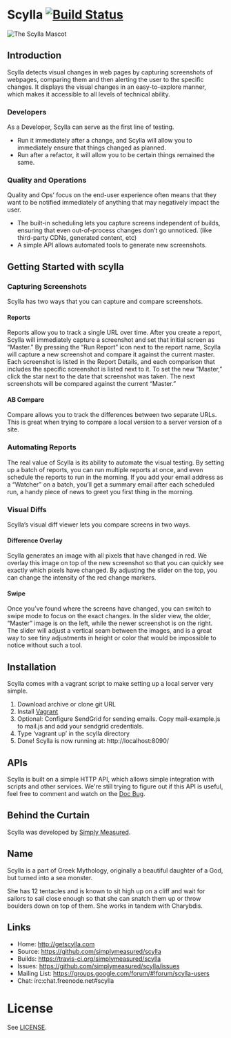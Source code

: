 # Scylla [![Build Status](https://travis-ci.org/simplymeasured/scylla.png?branch=master)](https://travis-ci.org/simplymeasured/scylla)

![The Scylla Mascot](https://rawgithub.com/simplymeasured/scylla/master/public/images/scylla.svg)

## Introduction
Scylla detects visual changes in web pages by capturing screenshots of webpages, comparing them and then alerting the user to the specific changes. It displays the visual changes in an easy-to-explore manner, which makes it accessible to all levels of technical ability.

### Developers
As a Developer, Scylla can serve as the first line of testing.
* Run it immediately after a change, and Scylla will allow you to immediately ensure that things changed as planned.
* Run after a refactor, it will allow you to be certain things remained the same.

### Quality and Operations
Quality and Ops’ focus on the end-user experience often means that they want to be notified immediately of anything that may negatively impact the user.
* The built-in scheduling lets you capture screens independent of builds, ensuring that even out-of-process changes don’t go unnoticed. (like third-party CDNs, generated content, etc)
* A simple API allows automated tools to generate new screenshots.


## Getting Started with scylla

### Capturing Screenshots
Scylla has two ways that you can capture and compare screenshots.

#### Reports
Reports allow you to track a single URL over time. After you create a report, Scylla will immediately capture a screenshot and set that initial screen as “Master.”  By pressing the “Run Report” icon next to the report name, Scylla will capture a new screenshot and compare it against the current master. Each screenshot is listed in the Report Details, and each comparison that includes the specific screenshot is listed next to it.  To set the new “Master,” click the star next to the date that screenshot was taken. The next screenshots will be compared against the current “Master.”

#### AB Compare
Compare allows you to track the differences between two separate URLs. This is great when trying to compare a local version to a server version of a site.

### Automating Reports
The real value of Scylla is its ability to automate the visual testing. By setting up a batch of reports, you can run multiple reports at once, and even schedule the reports to run in the morning.  If you add your email address as a “Watcher” on a batch, you’ll get a summary email after each scheduled run, a handy piece of news to greet you first thing in the morning.

### Visual Diffs
Scylla’s visual diff viewer lets you compare screens in two ways.

#### Difference Overlay
Scylla generates an image with all pixels that have changed in red.  We overlay this image on top of the new screenshot so that you can quickly see exactly which pixels have changed.  By adjusting the slider on the top, you can change the intensity of the red change markers.

#### Swipe
Once you’ve found where the screens have changed, you can switch to swipe mode to focus on the exact changes. In the slider view, the older, “Master” image is on the left, while the newer screenshot is on the right.  The slider will adjust a vertical seam between the images, and is a great way to see tiny adjustments in height or color that would be impossible to notice without such a tool.

## Installation
Scylla comes with a vagrant script to make setting up a local server very simple.

1. Download archive or clone git URL
2. Install [Vagrant]
3. Optional: Configure SendGrid for sending emails.
    Copy mail-example.js to mail.js and add your sendgrid credentials.
3. Type ‘vagrant up’ in the scylla directory
4. Done! Scylla is now running at: http://localhost:8090/

## APIs
Scylla is built on a simple HTTP API, which allows simple integration with scripts and other services. We're still trying to figure out if this API is useful, feel free to comment and watch on the [Doc Bug](https://github.com/simplymeasured/scylla/issues/17).

## Behind the Curtain
Scylla was developed by [Simply Measured][sm].

## Name
Scylla is a part of Greek Mythology, originally a beautiful daughter of a God, but turned into a sea monster.

She has 12 tentacles and is known to sit high up on a cliff and wait for sailors to sail close enough so that she
can snatch them up or throw boulders down on top of them. She works in tandem with Charybdis.

## Links

* Home: http://getscylla.com
* Source: https://github.com/simplymeasured/scylla
* Builds: https://travis-ci.org/simplymeasured/scylla
* Issues: https://github.com/simplymeasured/scylla/issues
* Mailing List: https://groups.google.com/forum/#!forum/scylla-users
* Chat: irc:chat.freenode.net#scylla

# License
See [LICENSE][license].

[sm]: http://simplymeasured.com
[vagrant]: http://vagrantup.com
[license]: https://github.com/simplymeasured/scylla/blob/master/LICENSE.md
